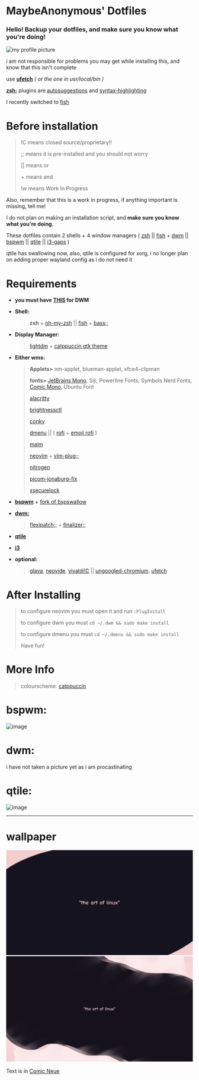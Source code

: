 # MaybeAnonymous' Dotfiles

### Hello! Backup your dotfiles, and make sure you know what you're doing!

<img src="https://user-images.githubusercontent.com/89218161/155859733-59d2fe19-0573-4080-94c4-768a75310412.png" alt="my profile picture" width="200" height="200">

i am not responsible for problems you may get while installing this, and know that this isn't complete

use **[ufetch](https://gitlab.com/jschx/ufetch)** *( or the one in usr/local/bin )*

**[zsh:](https://zsh.org)** plugins are [autosuggestions](https://github.com/zsh-users/zsh-autosuggestions/blob/master/INSTALL.md#oh-my-zsh) and [syntax-highlighting](https://github.com/zsh-users/zsh-syntax-highlighting/blob/master/INSTALL.md)

I recently switched to [fish](https://fishshell.com)

# Before installation

>!C means closed source/proprietary!!
>
>;; means it is pre-installed and you should not worry
>
>|| means or
>
>\+ means and
>
>!w means Work In Progress


Also, remember that this is a work in progress, if anything important is missing, tell me!

I do not plan on making an installation script, and **make sure you know what you're doing.**

These dotfiles contain 2 shells + 4 window managers \( [zsh](https://www.zsh.org/) || [fish](https://fishshell.com) + [dwm](https://dwm.suckless.org) || [bspwm](https://github.com/baskerville/bspwm) || [qtile](https://www.qtile.org) || [i3-gaps](https://github.com/Airblader/i3) \) 

qtile has swallowing now, also, qtile is configured for xorg, i no longer plan on adding proper wayland config as i do not need it

# Requirements

* **you must have [THIS](https://github.com/uditkarode/libxft-bgra) for DWM**

* **Shell:**

   >**zsh** + [oh-my-zsh](https://ohmyz.sh) || [fish](https://fishshell.com) + [bass;;](https://github.com/edc/bass)

* **Display Manager:**
   
   >[lightdm](https://github.com/canonical/lightdm) + [catppuccin gtk theme](https://github.com/catppuccin/gtk)  

* **Either wms:**

   >**Applets>** nm-applet, blueman-applet, xfce4-clipman
   >
   >**fonts>** [JetBrains Mono](https://www.jetbrains.com/lp/mono/), Siji, Powerline Fonts, Symbols Nerd Fonts, [Comic Mono](https://github.com/dtinth/comic-mono-font), Ubuntu Font
   >
   >[alacritty](https://alacritty.org)
   >
   >[brightnessctl](https://github.com/Hummer12007/brightnessctl)
   >
   >[conky](https://github.com/brndnmtthws/conky)
   >
   >[dmenu](https://tools.suckless.org/dmenu/) || \( [rofi](https://github.com/davatorium/rofi) + [emoji rofi](https://github.com/Mange/rofi-emoji) \)
   >
   >[maim](https://github.com/naelstrof/maim)
   >
   >[neovim](https://neovim.io/) + [vim-plug;;](https://github.com/junegunn/vim-plug)
   >
   >[nitrogen](https://github.com/l3ib/nitrogen)
   >
   >[picom-jonaburg-fix](https://github.com/Arian8j2/picom-jonaburg-fix)
   >
   >[xsecurelock](https://github.com/google/xsecurelock)

* **[bspwm](https://github.com/baskerville/bspwm)** + [fork of bspswallow](https://github.com/MaybeAnonymous/bspswallow)

* **[dwm:](https://dwm.suckless.org)**

   > [flexipatch;;](https://github.com/bakkeby/dwm-flexipatch) + [finalizer;;](https://github.com/bakkeby/flexipatch-finalizer)

* **[qtile](https://www.qtile.org)**

* **[i3](https://github.com/Airblader/i3)**

* **optional:**
   > [glava](https://github.com/jarcode-foss/glava), [neovide](https://github.com/neovide/neovide), [vivaldi!C](https://vivaldi.com) || [ungoogled-chromium](https://github.com/Eloston/ungoogled-chromium), [ufetch](https://gitlab.com/jschx/ufetch)

# After Installing

>to configure neovim you must open it and run `:PlugInstall`
>
>to configure dwm you must `cd ~/.dwm && sudo make install`
>
>to configure dmenu you must `cd ~/.dmenu && sudo make install`
>
>Have fun!

# More Info

>colourscheme: [catppuccin](https://github.com/catppuccin/catppuccin)


# bspwm:
![image](https://user-images.githubusercontent.com/89218161/152661623-bfa0f2dc-43dc-46a2-85b0-fa6ce60b243a.png)

# dwm:

i have not taken a picture yet as i am procastinating

# qtile:

![image](https://user-images.githubusercontent.com/89218161/156469155-253b4e20-133d-499c-b425-fc39c6aeb7fa.png)

---

# wallpaper

<img src="HOME/Pictures/Backgrounds/wallpaper.png">

<img src="HOME/Pictures/Backgrounds/wallpaper-alt.png">

Text is in [Comic Neue](http://www.comicneue.com/)



